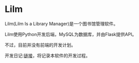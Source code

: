 # Lilm

Lilm(Lilm Is a Library Manager)是一个图书馆管理软件。

Lilm使用Python开发后端，MySQL为数据库，并由Flask提供API。

不过，目前并没有前端的开发计划。

开发日记:[链接](https://lwzhenglittle.github.io/post/lilm-kai-fa-ri-ji/)，将记录本软件的开发过程。
